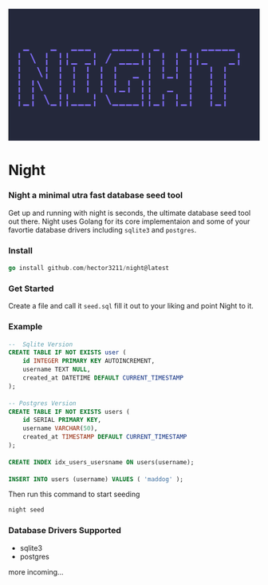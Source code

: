 ![Night image](./public/night.png)

# Night

### Night a minimal utra fast database seed tool

Get up and running with night is seconds, the ultimate database seed tool out there. Night uses Golang for its core implementaion and some of your favortie database drivers including `sqlite3` and `postgres`.

### Install

```go
go install github.com/hector3211/night@latest
```

### Get Started

Create a file and call it `seed.sql` fill it out to your liking and point Night to it.

### Example

```sql
--  Sqlite Version
CREATE TABLE IF NOT EXISTS user (
    id INTEGER PRIMARY KEY AUTOINCREMENT,
    username TEXT NULL,
    created_at DATETIME DEFAULT CURRENT_TIMESTAMP
);

-- Postgres Version
CREATE TABLE IF NOT EXISTS users (
    id SERIAL PRIMARY KEY,
    username VARCHAR(50),
    created_at TIMESTAMP DEFAULT CURRENT_TIMESTAMP
);

CREATE INDEX idx_users_usersname ON users(username);

INSERT INTO users (username) VALUES ( 'maddog' );
```

Then run this command to start seeding

```bash
night seed
```

### Database Drivers Supported

- sqlite3
- postgres

more incoming...
